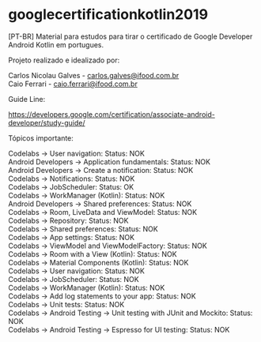 # googlecertificationkotlin2019
[PT-BR] Material para estudos para tirar o certificado de Google Developer Android Kotlin em portugues.

Projeto realizado e idealizado por:

Carlos Nicolau Galves - carlos.galves@ifood.com.br<br>
Caio Ferrari - caio.ferrari@ifood.com.br

Guide Line:

https://developers.google.com/certification/associate-android-developer/study-guide/

Tópicos importante:

Codelabs -> User navigation: Status: NOK\
Android Developers -> Application fundamentals: Status: NOK\
Android Developers -> Create a notification: Status: NOK\
Codelabs -> Notifications: Status: NOK\
Codelabs -> JobScheduler: Status: OK\
Codelabs -> WorkManager (Kotlin): Status: NOK\
Android Developers -> Shared preferences: Status: NOK\
Codelabs -> Room, LiveData and ViewModel: Status: NOK\
Codelabs -> Repository: Status: NOK\
Codelabs -> Shared preferences: Status: NOK\
Codelabs -> App settings: Status: NOK\
Codelabs -> ViewModel and ViewModelFactory: Status: NOK\
Codelabs -> Room with a View (Kotlin): Status: NOK\
Codelabs -> Material Components (Kotlin): Status: NOK\
Codelabs -> User navigation: Status: NOK\
Codelabs -> JobScheduler: Status: NOK\
Codelabs -> WorkManager (Kotlin): Status: NOK\
Codelabs -> Add log statements to your app: Status: NOK\
Codelabs -> Unit tests: Status: NOK\
Codelabs -> Android Testing -> Unit testing with JUnit and Mockito: Status: NOK\
Codelabs -> Android Testing -> Espresso for UI testing: Status: NOK
